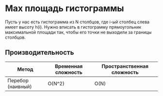 # Max площадь гистограммы

Пусть у нас есть гистограмма из N столбцов, где i-ый столбец слева имеет высоту h(i).
Нужно вписать в гистограмму прямоугольник максимальной площади так, чтобы его точки не выходили за границы столбцов.

## Производительность

| Метод | Временная сложность | Пространственная сложность |
| ------ | ----------- | ----------- |
| Перебор (наивный) | O(N^2) | O(N) |
